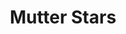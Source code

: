 ---
pid: RS212
title: Mutter Stars
location_transcription: 2nd & South
zipcode: '19023'
outside_phl: 'Darby PA '
neighborhood: 
age: '20'
age_range: 20-29
instagram: 
image_file_name: RS_212.jpg
proposal_transcription: Peace and love
topic: Unknown
topic_summary: '0'
type: Other No Form
keywords_other: 
credit: Destynii Gamble
image_labels: 
twitter: 
facebook: 
permalink: "/monuments/rs212/"
layout: item-page
---